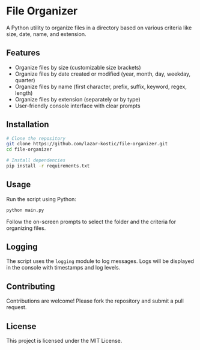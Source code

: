 # File Organizer

A Python utility to organize files in a directory based on various criteria like size, date, name, and extension.

## Features

- Organize files by size (customizable size brackets)
- Organize files by date created or modified (year, month, day, weekday, quarter)
- Organize files by name (first character, prefix, suffix, keyword, regex, length)
- Organize files by extension (separately or by type)
- User-friendly console interface with clear prompts

## Installation

```bash
# Clone the repository
git clone https://github.com/lazar-kostic/file-organizer.git
cd file-organizer

# Install dependencies
pip install -r requirements.txt
```

## Usage

Run the script using Python:

```bash
python main.py
```

Follow the on-screen prompts to select the folder and the criteria for organizing files.

## Logging

The script uses the `logging` module to log messages. Logs will be displayed in the console with timestamps and log levels.

## Contributing

Contributions are welcome! Please fork the repository and submit a pull request.

## License

This project is licensed under the MIT License.
